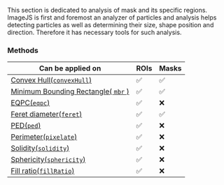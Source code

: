 This section is dedicated to analysis of mask and its specific regions. ImageJS is first and foremost an analyzer of particles and analysis helps detecting particles as well as determining their size, shape position and direction.
Therefore it has necessary tools for such analysis.

### Methods

| Can be applied on                                                                  | ROIs    | Masks    |
| ---------------------------------------------------------------------------------- | ------- | -------- |
| [Convex Hull(`convexHull`)](./Convex%20Hull.md 'internal link on convex hull')     | &#9989; | &#9989;  |
| [Minimum Bounding Rectangle( `mbr` )](./MBR.md 'internal link on mbr')             | &#9989; | &#9989;  |
| [EQPC(`eqpc`)](./EQPC.md 'internal link on eqpc')                                  | &#9989; | &#10060; |
| [Feret diameter(`feret`)](./Feret%20Diameter.md 'internal link on feret diameter') | &#9989; | &#9989;  |
| [PED(`ped`)](./PED.md 'internal link on ped')                                      | &#9989; | &#10060; |
| [Perimeter(`pixelate`)](./Perimeter.md 'internal link on perimeter')               | &#9989; | &#10060; |
| [Solidity(`solidity`)](./Solidity.md 'internal link on solidity')                  | &#9989; | &#10060; |
| [Sphericity(`sphericity`)](./Sphericity.md 'internal link on sphericity')          | &#9989; | &#10060; |
| [Fill ratio(`fillRatio`)](./Fill%20ratio.md 'internal link on fill ratio')         | &#9989; | &#10060; |
